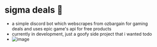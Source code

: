 # sigma deals 🤑
- a simple discord bot which webscrapes from ozbargain for gaming deals and uses epic game's api for free products
- currently in development, just a goofy side project that i wanted todo
- ![image](https://github.com/user-attachments/assets/44945e72-c9a2-422a-9e6b-38e14b005976)


